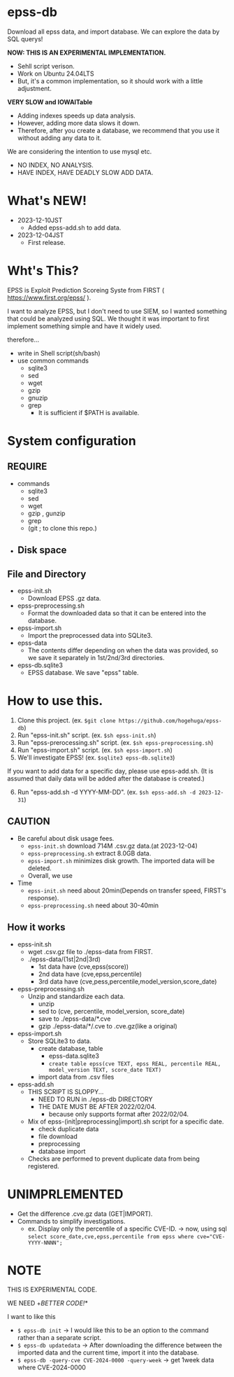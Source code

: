# epss-db
Download all epss data, and import database. We can explore the data by SQL querys!

**NOW: THIS IS AN EXPERIMENTAL IMPLEMENTATION.**

- Sehll script verison.
- Work on Ubuntu 24.04LTS
- But, it's a common implementation, so it should work with a little adjustment.

**VERY SLOW and IOWAITable**

- Adding indexes speeds up data analysis.
- However, adding more data slows it down.
- Therefore, after you create a database, we recommend that you use it without adding any data to it.

We are considering the intention to use mysql etc.

- NO INDEX, NO ANALYSIS.
- HAVE INDEX, HAVE DEADLY SLOW ADD DATA.

# What's NEW!

- 2023-12-10JST
  - Added epss-add.sh to add data.
- 2023-12-04JST
  - First release.

# Wht's This?

EPSS is Exploit Prediction Scoreing Syste from FIRST ( https://www.first.org/epss/ ).

I want to analyze EPSS, but I don't need to use SIEM, so I wanted something that could be analyzed using SQL.
We thought it was important to first implement something simple and have it widely used.

therefore...
- write in Shell script(sh/bash)
- use common commands
  - sqlite3
  - sed
  - wget
  - gzip
  - gnuzip
  - grep
    - It is sufficient if $PATH is available.

# System configuration

## REQUIRE

- commands
  - sqlite3
  - sed
  - wget
  - gzip , gunzip
  - grep
  - (git ; to clone this repo.)
- Disk space
  - 

## File and Directory

- epss-init.sh
  - Download EPSS .gz data.
- epss-preprocessing.sh
  - Format the downloaded data so that it can be entered into the database.
- epss-import.sh
  -  Import the preprocessed data into SQLite3.
- epss-data
  - The contents differ depending on when the data was provided, so we save it separately in 1st/2nd/3rd directories.
- epss-db.sqlite3
  - EPSS database. We save "epss" table.

# How to use this.

1. Clone this project. (ex. `$git clone https://github.com/hogehuga/epss-db`)
2. Run "epss-init.sh" script. (ex. `$sh epss-init.sh`)
3. Run "epss-prerocessing.sh" script. (ex. `$sh epss-preprocessing.sh`)
4. Run "epss-import.sh" script. (ex. `$sh epss-import.sh`)
5. We'll investigate EPSS! (ex. `$sqlite3 epss-db.sqlite3`)

If you want to add data for a specific day, please use epss-add.sh.
(It is assumed that daily data will be added after the database is created.)

6. Run "epss-add.sh -d YYYY-MM-DD". (ex. `$sh epss-add.sh -d 2023-12-31`)


## CAUTION

- Be careful about disk usage fees.
  - `epss-init.sh` download 714M .csv.gz data.(at 2023-12-04)
  - `epss-preprocessing.sh` extract 8.0GB data.
  - `epss-import.sh` minimizes disk growth. The imported data will be deleted.
  - Overall, we use 
- Time
  - `epss-init.sh` need about 20min(Depends on transfer speed, FIRST's response).
  - `epss-preprocessing.sh` need about 30-40min

## How it works

- epss-init.sh
  - wget .csv.gz file to ./epss-data from FIRST.
  - ./epss-data/(1st|2nd|3rd)
    - 1st data have (cve,epss(score))
    - 2nd data have (cve,epss,percentile)
    - 3rd data have (cve,pess,percentile,model_version,score_date)
- epss-preprocessing.sh
  - Unzip and standardize each data.
    - unzip
    - sed to (cve, percentile, model_version, score_date)
    - save to ./epss-data/*.cve
    - gzip ./epss-data/*/.cve to .cve.gz(like a original)
- epss-import.sh
  - Store SQLite3 to data.
    - create database, table
      - epss-data.sqlite3
      - `create table epss(cve TEXT, epss REAL, percentile REAL, model_version TEXT, score_date TEXT)`
    - import data from .csv files
- epss-add.sh
  - THIS SCRIPT IS SLOPPY...
    - NEED TO RUN in ./epss-db DIRECTORY
    - THE DATE MUST BE AFTER 2022/02/04.
      - because only supports format after 2022/02/04.
  - Mix of epss-(init|preprocessing|import).sh script for a specific date.
    - check duplicate data
    - file download
    - preprocessing
    - database import
  - Checks are performed to prevent duplicate data from being registered.

# UNIMPRLEMENTED

- Get the difference .cve.gz data (GET|IMPORT).
- Commands to simplify investigations.
  - ex. Display only the percentile of a specific CVE-ID. -> now, using sql `select score_date,cve,epss,percentile from epss where cve="CVE-YYYY-NNNN";`
 
# NOTE

THIS IS EXPERIMENTAL CODE.

WE NEED +*BETTER CODE!**

I want to like this
- `$ epss-db init` -> I would like this to be an option to the command rather than a separate script.
- `$ epss-db updatedata` -> After downloading the difference between the imported data and the current time, import it into the database.
- `$ epss-db -query-cve CVE-2024-0000 -query-week` -> get 1week data where CVE-2024-0000
